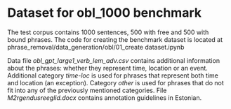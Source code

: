 
# Dataset for obl_1000 benchmark 

The test corpus contains 1000 sentences, 500 with free and 500 with bound phrases.
The code for creating the benchmark dataset is located at phrase_removal/data_generation/obl/01_create dataset.ipynb

Data file *obl_gpt_large1_verb_lem_adv.csv* contains additional information about the phrases: whether they represent time, location or an event. Additional category *time-loc* is used for phrases that represent both time and location (an exception). Category *other* is used for phrases that do not fit into any of the previously mentioned categories. File *M2rgendusreeglid.docx* contains annotation guidelines in Estonian.
